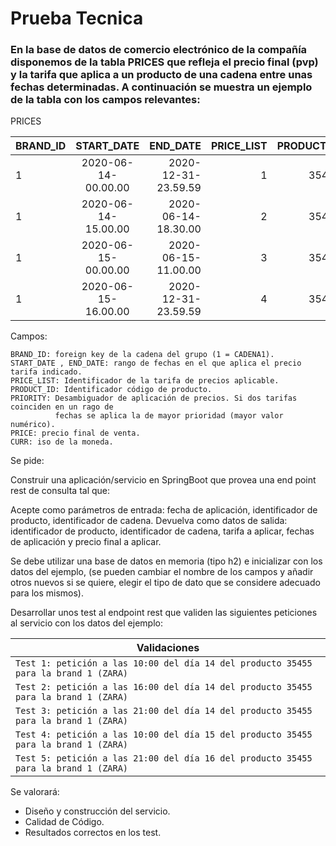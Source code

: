 # Prueba Tecnica

### En la base de datos de comercio electrónico de la compañía disponemos de la tabla PRICES que refleja el precio final (pvp) y la tarifa que aplica a un producto de una cadena entre unas fechas determinadas. A continuación se muestra un ejemplo de la tabla con los campos relevantes:
 
 PRICES 

| BRAND_ID |     START_DATE      | END_DATE     | PRICE_LIST |PRODUCT_ID| PRIORITY |PRICE|CURR|
|:---------|:-------------------:|        ---:  |-----------:|---:|---------:|---:|---:|
| 1        | 2020-06-14-00.00.00 | 2020-12-31-23.59.59|          1 |35455|        0 |35.50|EUR|
| 1        | 2020-06-14-15.00.00 | 2020-06-14-18.30.00|          2 |35455|        1 |25.45|EUR|
| 1        | 2020-06-15-00.00.00 | 2020-06-15-11.00.00|          3 |35455|        1 |30.50|EUR|
| 1        | 2020-06-15-16.00.00 | 2020-12-31-23.59.59|          4 |35455|        1 |38.95|EUR|


Campos:

```
BRAND_ID: foreign key de la cadena del grupo (1 = CADENA1).
START_DATE , END_DATE: rango de fechas en el que aplica el precio tarifa indicado.
PRICE_LIST: Identificador de la tarifa de precios aplicable.
PRODUCT_ID: Identificador código de producto.
PRIORITY: Desambiguador de aplicación de precios. Si dos tarifas coinciden en un rago de 
          fechas se aplica la de mayor prioridad (mayor valor numérico).
PRICE: precio final de venta.
CURR: iso de la moneda.
```

Se pide:

Construir una aplicación/servicio en SpringBoot que provea una end point rest de consulta  tal que:

Acepte como parámetros de entrada: fecha de aplicación, identificador de producto, identificador de cadena.
Devuelva como datos de salida: identificador de producto, identificador de cadena, tarifa a aplicar, fechas de aplicación y precio final a aplicar.

Se debe utilizar una base de datos en memoria (tipo h2) e inicializar con los datos del ejemplo, (se pueden cambiar el nombre de los campos y añadir otros nuevos si se quiere, elegir el tipo de dato que se considere adecuado para los mismos).

Desarrollar unos test al endpoint rest que  validen las siguientes peticiones al servicio con los datos del ejemplo:


| Validaciones                                                                         |
|--------------------------------------------------------------------------------------|
| `Test 1: petición a las 10:00 del día 14 del producto 35455  para la brand 1 (ZARA)` |                                                                                                                      |
| `Test 2: petición a las 16:00 del día 14 del producto 35455  para la brand 1 (ZARA)` |
| `Test 3: petición a las 21:00 del día 14 del producto 35455  para la brand 1 (ZARA)` |
| `Test 4: petición a las 10:00 del día 15 del producto 35455  para la brand 1 (ZARA)` |
| `Test 5: petición a las 21:00 del día 16 del producto 35455  para la brand 1 (ZARA)` |



Se valorará:

- Diseño y construcción del servicio.
- Calidad de Código.
- Resultados correctos en los test.



